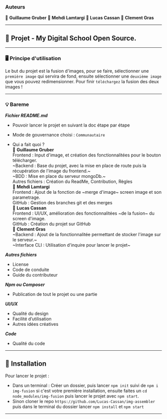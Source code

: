 ### Auteurs

👤 **Guillaume Gruber**
👤 **Mehdi Lamtargi**
👤 **Lucas Cassan**
👤 **Clement Gras**

---

## 📎 Projet - My Digital School Open Source.

---

### 🖥   **Principe d'utilisation**

Le but du projet est la fusion d'images, pour se faire, sélectionner une `première image` qui servira de fond, ensuite sélectionner une `deuxième image` que vous pouvez redimensionner.
Pour finir `téléchargez` la fusion des deux images !

---

### 💡 Bareme

**_Fichier README.md_** <br>
  - Pouvoir lancer le projet en suivant la doc étape par étape <br>
  - Mode de gouvernance choisi : `Communautaire` <br>

  - Qui a fait quoi ? <br>
  👤 **Guillaume Gruber** <br>
  Frontend : Input d'image, et création des fonctionnalitées pour le bouton télécharger. <br>
  ~Backend : Base du projet, avec la mise en place de route puis la récupération de l'image du frontend.~ <br>
  ~BDD : Mise en place du serveur mongoDb.~ <br>
  Autres fichiers : Création du ReadMe, Contribution, Règles <br>
  👤 **Mehdi Lamtargi** <br>
  Frontend : Ajout de la fonction de ~merge d'image~ screen image et son parametrage. <br>
  GitHub : Gestion des branches git et des merges <br>
  👤 **Lucas Cassan** <br>
  Frontend : UI/UX, amélioration des fonctionnalitées ~de la fusion~ du screen d'image. <br>
  GitHub : Création du projet sur GitHub<br>
  👤 **Clement Gras** <br>
  ~Backend : Ajout de la fonctionnalitée permettant de stocker l'image sur le serveur.~ <br>
  ~Interface CLI : Utilisation d'inquire pour lancer le projet~
  
**_Autres fichiers_** <br>
  - License<br>
  - Code de conduite<br>
  - Guide du contributeur<br>

**_Npm ou Composer_** <br>
  - Publication de tout le projet ou une partie<br>

**_UI/UX_** <br>
  - Qualité du design<br>
  - Facilité d’utilisation<br>
  - Autres idées créatives<br>

**_Code_** <br>
  - Qualité du code<br>

---

## 🔨 Installation

Pour lancer le projet :

- Dans un terminal : Créer un dossier, puis lancer `npm init` suivi de `npm i img-fusion` si c'est votre première installation, ensuite faites un `cd node_modules/img-fusion` puis lancer le projet avec `npm start`.
- Sinon cloner le repo `https://github.com/Lucas-Cassan/img-assembler` puis dans le terminal du dossier lancer `npm install` et `npm start`

---
